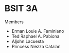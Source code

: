 # BSIT 3A
Members

- Erman Louie A. Faminiano
- Ted Raphael A. Pabiona
- Aljohn Lacuesta
- Princess Niezza Catalan
